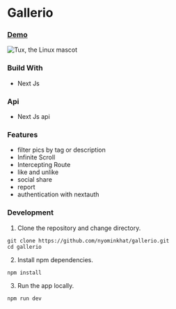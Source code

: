 # Gallerio


### [Demo](https://gallerio-gamma.vercel.app)

![Tux, the Linux mascot](https://res.cloudinary.com/nyominkhat/image/upload/v1699454994/screencapture-gallerio-gamma-vercel-app-signin-2023-11-08-21_19_11_rdvttk.png)

### Build With

- Next Js

### Api

- Next Js api

### Features

- filter pics by tag or description
- Infinite Scroll
- Intercepting Route
- like and unlike
- social share
- report
- authentication with nextauth


### Development

1. Clone the repository and change directory.
```
git clone https://github.com/nyominkhat/gallerio.git
cd gallerio
```

2. Install npm dependencies.
```
npm install
```

3. Run the app locally.
```
npm run dev
```






